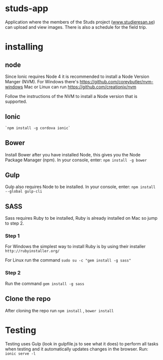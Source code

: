 # studs-app
Application where the members of the Studs project (www.studieresan.se) can upload and view images. There is also a schedule for the field trip.

# installing
## node
Since Ionic requires Node 4 it is recommended to install a Node Version Manger (NVM). For Windows there's https://github.com/coreybutler/nvm-windows
Mac or Linux can run
https://github.com/creationix/nvm

Follow the instructions of the NVM to install a Node version that is supported.


## Ionic
    `npm install -g cordova ionic`  


## Bower
Install Bower after you have installed Node, this gives you the Node Package Manager (npm).
In your console, enter:
    `npm install -g bower`

## Gulp
Gulp also requires Node to be installed. In your console, enter:
    `npm install --global gulp-cli`

## SASS

Sass requires Ruby to be installed, Ruby is already installed on Mac so jump to step 2.

### Step 1
For Windows the simplest way to install Ruby is by using their installer
    `http://rubyinstaller.org/`

For Linux run the command
    `sudo su -c "gem install -g sass"`

### Step 2
Run the command
    `gem install -g sass`


## Clone the repo
After cloning the repo run
    `npm install` , 
    `bower install`


# Testing
Testing uses Gulp (look in gulpfile.js to see what it does) to perform all tasks when testing and it automatically updates changes in the browser. Run:
    `ionic serve -l`
